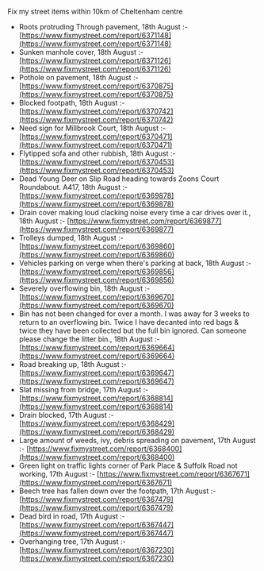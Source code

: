 Fix my street items within 10km of Cheltenham centre

<!-- fix_marker starts -->

- Roots protruding Through pavement, 18th August :- [https://www.fixmystreet.com/report/6371148](https://www.fixmystreet.com/report/6371148)
- Sunken manhole cover, 18th August :- [https://www.fixmystreet.com/report/6371126](https://www.fixmystreet.com/report/6371126)
- Pothole on pavement, 18th August :- [https://www.fixmystreet.com/report/6370875](https://www.fixmystreet.com/report/6370875)
- Blocked footpath, 18th August :- [https://www.fixmystreet.com/report/6370742](https://www.fixmystreet.com/report/6370742)
- Need sign for Millbrook Court, 18th August :- [https://www.fixmystreet.com/report/6370471](https://www.fixmystreet.com/report/6370471)
- Flytipped sofa and other rubbish, 18th August :- [https://www.fixmystreet.com/report/6370453](https://www.fixmystreet.com/report/6370453)
- Dead Young Deer on Slip Road heading towards Zoons Court Roundabout. A417, 18th August :- [https://www.fixmystreet.com/report/6369878](https://www.fixmystreet.com/report/6369878)
- Drain cover making loud clacking noise every time a car drives over it., 18th August :- [https://www.fixmystreet.com/report/6369877](https://www.fixmystreet.com/report/6369877)
- Trolleys dumped, 18th August :- [https://www.fixmystreet.com/report/6369860](https://www.fixmystreet.com/report/6369860)
- Vehicles parking on verge when there's parking at back, 18th August :- [https://www.fixmystreet.com/report/6369856](https://www.fixmystreet.com/report/6369856)
- Severely overflowing bin, 18th August :- [https://www.fixmystreet.com/report/6369670](https://www.fixmystreet.com/report/6369670)
- Bin has not been changed for over a month. I was away for 3 weeks to return to an overflowing bin. Twice I have decanted into red bags & twice they have been collected but the full bin ignored. Can someone please change the litter bin., 18th August :- [https://www.fixmystreet.com/report/6369664](https://www.fixmystreet.com/report/6369664)
- Road breaking up, 18th August :- [https://www.fixmystreet.com/report/6369647](https://www.fixmystreet.com/report/6369647)
- Slat missing from bridge, 17th August :- [https://www.fixmystreet.com/report/6368814](https://www.fixmystreet.com/report/6368814)
- Drain blocked, 17th August :- [https://www.fixmystreet.com/report/6368429](https://www.fixmystreet.com/report/6368429)
- Large amount of weeds, ivy, debris spreading on pavement, 17th August :- [https://www.fixmystreet.com/report/6368400](https://www.fixmystreet.com/report/6368400)
- Green light on traffic lights corner of Park Place & Suffolk Road not working, 17th August :- [https://www.fixmystreet.com/report/6367671](https://www.fixmystreet.com/report/6367671)
- Beech tree has fallen down over the footpath, 17th August :- [https://www.fixmystreet.com/report/6367479](https://www.fixmystreet.com/report/6367479)
- Dead bird in road, 17th August :- [https://www.fixmystreet.com/report/6367447](https://www.fixmystreet.com/report/6367447)
- Overhanging tree, 17th August :- [https://www.fixmystreet.com/report/6367230](https://www.fixmystreet.com/report/6367230)

<!-- fix_marker ends -->